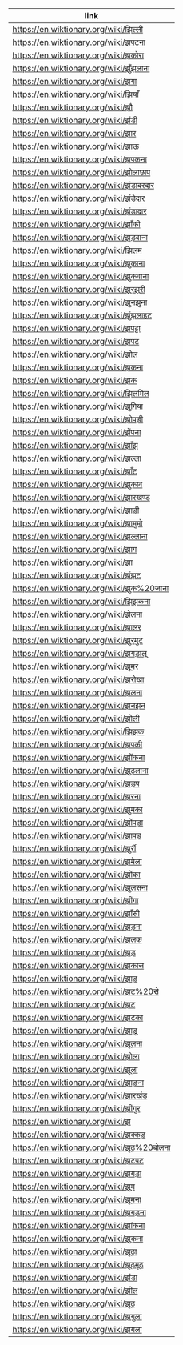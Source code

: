 |link|
|----|
|https://en.wiktionary.org/wiki/झिल्ली|
|https://en.wiktionary.org/wiki/झपटना|
|https://en.wiktionary.org/wiki/झकोरा|
|https://en.wiktionary.org/wiki/झुँझलाना|
|https://en.wiktionary.org/wiki/झगा|
|https://en.wiktionary.org/wiki/झ़ियाँ|
|https://en.wiktionary.org/wiki/झौ|
|https://en.wiktionary.org/wiki/झंडी|
|https://en.wiktionary.org/wiki/झार|
|https://en.wiktionary.org/wiki/झाऊ|
|https://en.wiktionary.org/wiki/झपकना|
|https://en.wiktionary.org/wiki/झोलाछाप|
|https://en.wiktionary.org/wiki/झंडाबरदार|
|https://en.wiktionary.org/wiki/झंडेदार|
|https://en.wiktionary.org/wiki/झंडादार|
|https://en.wiktionary.org/wiki/झाँकी|
|https://en.wiktionary.org/wiki/झड़वाना|
|https://en.wiktionary.org/wiki/झिलम|
|https://en.wiktionary.org/wiki/झुकाना|
|https://en.wiktionary.org/wiki/झुकवाना|
|https://en.wiktionary.org/wiki/झुरझुरी|
|https://en.wiktionary.org/wiki/झुनझुना|
|https://en.wiktionary.org/wiki/झुंझलाहट|
|https://en.wiktionary.org/wiki/झपट्टा|
|https://en.wiktionary.org/wiki/झपट|
|https://en.wiktionary.org/wiki/झोल|
|https://en.wiktionary.org/wiki/झकना|
|https://en.wiktionary.org/wiki/झक|
|https://en.wiktionary.org/wiki/झिलमिल|
|https://en.wiktionary.org/wiki/झुगिया|
|https://en.wiktionary.org/wiki/झोपड़ी|
|https://en.wiktionary.org/wiki/झेंपना|
|https://en.wiktionary.org/wiki/झाँझ|
|https://en.wiktionary.org/wiki/झल्ला|
|https://en.wiktionary.org/wiki/झाँट|
|https://en.wiktionary.org/wiki/झुकाव|
|https://en.wiktionary.org/wiki/झारखण्ड|
|https://en.wiktionary.org/wiki/झाड़ी|
|https://en.wiktionary.org/wiki/झामुमो|
|https://en.wiktionary.org/wiki/झल्लाना|
|https://en.wiktionary.org/wiki/झाग|
|https://en.wiktionary.org/wiki/झा|
|https://en.wiktionary.org/wiki/झंझट|
|https://en.wiktionary.org/wiki/झुक%20जाना|
|https://en.wiktionary.org/wiki/झिझकना|
|https://en.wiktionary.org/wiki/झेलना|
|https://en.wiktionary.org/wiki/झालर|
|https://en.wiktionary.org/wiki/झुरमुट|
|https://en.wiktionary.org/wiki/झगड़ालू|
|https://en.wiktionary.org/wiki/झूमर|
|https://en.wiktionary.org/wiki/झरोखा|
|https://en.wiktionary.org/wiki/झलना|
|https://en.wiktionary.org/wiki/झनझन|
|https://en.wiktionary.org/wiki/झोली|
|https://en.wiktionary.org/wiki/झिझक|
|https://en.wiktionary.org/wiki/झपकी|
|https://en.wiktionary.org/wiki/झोंकना|
|https://en.wiktionary.org/wiki/झुठलाना|
|https://en.wiktionary.org/wiki/झड़प|
|https://en.wiktionary.org/wiki/झरना|
|https://en.wiktionary.org/wiki/झुमका|
|https://en.wiktionary.org/wiki/झोंपड़ा|
|https://en.wiktionary.org/wiki/झापड़|
|https://en.wiktionary.org/wiki/झुर्री|
|https://en.wiktionary.org/wiki/झमेला|
|https://en.wiktionary.org/wiki/झोंका|
|https://en.wiktionary.org/wiki/झुलसना|
|https://en.wiktionary.org/wiki/झींगा|
|https://en.wiktionary.org/wiki/झाँसी|
|https://en.wiktionary.org/wiki/झड़ना|
|https://en.wiktionary.org/wiki/झलक|
|https://en.wiktionary.org/wiki/झड़|
|https://en.wiktionary.org/wiki/झकास|
|https://en.wiktionary.org/wiki/झाड़|
|https://en.wiktionary.org/wiki/झट%20से|
|https://en.wiktionary.org/wiki/झट|
|https://en.wiktionary.org/wiki/झटका|
|https://en.wiktionary.org/wiki/झाड़ू|
|https://en.wiktionary.org/wiki/झूलना|
|https://en.wiktionary.org/wiki/झोला|
|https://en.wiktionary.org/wiki/झूला|
|https://en.wiktionary.org/wiki/झाड़ना|
|https://en.wiktionary.org/wiki/झारखंड|
|https://en.wiktionary.org/wiki/झींगुर|
|https://en.wiktionary.org/wiki/झ़|
|https://en.wiktionary.org/wiki/झक्कड़|
|https://en.wiktionary.org/wiki/झूठ%20बोलना|
|https://en.wiktionary.org/wiki/झटपट|
|https://en.wiktionary.org/wiki/झगड़ा|
|https://en.wiktionary.org/wiki/झूम|
|https://en.wiktionary.org/wiki/झूमना|
|https://en.wiktionary.org/wiki/झगड़ना|
|https://en.wiktionary.org/wiki/झांकना|
|https://en.wiktionary.org/wiki/झुकना|
|https://en.wiktionary.org/wiki/झूठा|
|https://en.wiktionary.org/wiki/झूठमूठ|
|https://en.wiktionary.org/wiki/झंडा|
|https://en.wiktionary.org/wiki/झील|
|https://en.wiktionary.org/wiki/झूठ|
|https://en.wiktionary.org/wiki/झगुला|
|https://en.wiktionary.org/wiki/झगला|
